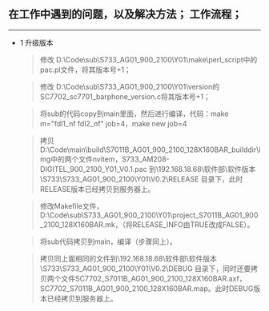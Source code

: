 ##  在工作中遇到的问题，以及解决方法；  工作流程；

***

* 1 升级版本

  > 修改  D:\Code\sub\S733_AG01_900_2100\Y01\make\perl_script中的pac.pl文件，将其版本号+1；

  > 修改  D:\Code\sub\S733_AG01_900_2100\Y01\version的SC7702_sc7701_barphone_version.c将其版本号+1；

  > 将sub的代码copy到main里面，然后进行编译，代码：make m="fdl1_nf fdl2_nf"  job=4，make new job=4

  > 拷贝  D:\Code\main\build\S7011B_AG01_900_2100_128X160BAR_builddir\img中的两个文件nvitem，S733_AM208-DIGITEL_900_2100_Y01_V0.1.pac 到\\192.168.18.68\软件部\软件版本\S733\S733_AG01_900_2100\Y01\V0.2\RELEASE 目录下，此时RELEASE版本已经拷贝到服务器上。

  > 修改Makefile文件，D:\Code\sub\S733_AG01_900_2100\Y01\project_S7011B_AG01_900_2100_128X160BAR.mk，（将RELEASE_INFO由TRUE改成FALSE）。

  > 将sub代码拷贝到main，编译（步骤同上）。

  > 拷贝同上面相同的文件到\\192.168.18.68\软件部\软件版本\S733\S733_AG01_900_2100\Y01\V0.2\DEBUG 目录下，同时还要拷贝两个文件SC7702_S7011B_AG01_900_2100_128X160BAR.axf，SC7702_S7011B_AG01_900_2100_128X160BAR.map。此时DEBUG版本已经拷贝到服务器上。